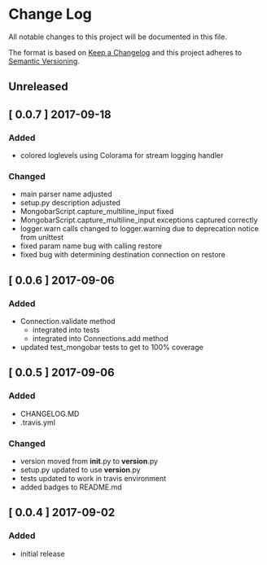 # Change Log
All notable changes to this project will be documented in this file.

The format is based on [Keep a Changelog](http://keepachangelog.com/)
and this project adheres to [Semantic Versioning](http://semver.org/).

## Unreleased

## [ 0.0.7 ] 2017-09-18

### Added

* colored loglevels using Colorama for stream logging handler

### Changed

* main parser name adjusted
* setup.py description adjusted
* MongobarScript.capture_multiline_input fixed
* MongobarScript.capture_multiline_input exceptions captured correctly
* logger.warn calls changed to logger.warning due to deprecation notice from unittest
* fixed param name bug with calling restore
* fixed bug with determining destination connection on restore

## [ 0.0.6 ] 2017-09-06

### Added

* Connection.validate method
  * integrated into tests
  * integrated into Connections.add method
* updated test_mongobar tests to get to 100% coverage

## [ 0.0.5 ] 2017-09-06

### Added

* CHANGELOG.MD
* .travis.yml

### Changed

* version moved from __init__.py to __version__.py
* setup.py updated to use __version__.py
* tests updated to work in travis environment
* added badges to README.md

## [ 0.0.4 ] 2017-09-02

### Added
* initial release
